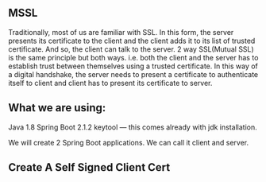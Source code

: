 MSSL
----
Traditionally, most of us are familiar with SSL. In this form, the server presents its certificate to the client and the client adds it to its list of trusted certificate. And so, the client can talk to the server.
 2 way SSL(Mutual SSL) is the same principle but both ways. i.e. both the client and the server has to establish trust between themselves using a trusted certificate. In this way of a digital handshake, the server needs to present a certificate to authenticate itself to client and client has to present its certificate to server.


What we are using:
----
Java 1.8
Spring Boot 2.1.2
keytool — this comes already with jdk installation.


We will create 2 Spring Boot applications.  We can call it client and server.

Create A Self Signed Client Cert
----

